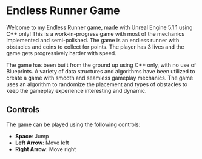 # Endless Runner Game

Welcome to my Endless Runner game, made with Unreal Engine 5.1.1 using C++ only! This is a work-in-progress game with most of the mechanics implemented and semi-polished. The game is an endless runner with obstacles and coins to collect for points. The player has 3 lives and the game gets progressively harder with speed. 

The game has been built from the ground up using C++ only, with no use of Blueprints. A variety of data structures and algorithms have been utilized to create a game with smooth and seamless gameplay mechanics. The game uses an algorithm to randomize the placement and types of obstacles to keep the gameplay experience interesting and dynamic.

## Controls

The game can be played using the following controls:

- **Space**: Jump
- **Left Arrow**: Move left
- **Right Arrow**: Move right
